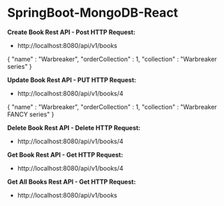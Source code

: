 # SpringBoot-MongoDB-React

<b>Create Book Rest API - Post HTTP Request:</b>

- http://localhost:8080/api/v1/books

{
"name" : "Warbreaker",
"orderCollection" : 1,
"collection" : "Warbreaker series"
}

<b>Update Book Rest API - PUT HTTP Request:</b>

- http://localhost:8080/api/v1/books/4

{
"name" : "Warbreaker",
"orderCollection" : 1,
"collection" : "Warbreaker FANCY series"
}

<b>Delete Book Rest API - Delete HTTP Request:</b>

- http://localhost:8080/api/v1/books/4

<b>Get Book Rest API - Get HTTP Request:</b>

- http://localhost:8080/api/v1/books/4

<b>Get All Books Rest API - Get HTTP Request:</b>

- http://localhost:8080/api/v1/books
